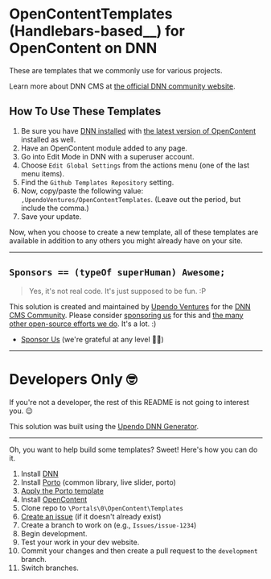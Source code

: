 # OpenContentTemplates (Handlebars-based__) for OpenContent on DNN

These are templates that we commonly use for various projects.

Learn more about DNN CMS at [the official DNN community website](https://dncommunity.org).

## How To Use These Templates

1. Be sure you have [DNN installed](https://dnncommunity.org/How-To/Download-and-Install) with [the latest version of OpenContent](https://opencontent.readme.io/) installed as well.
2. Have an OpenContent module added to any page.
3. Go into Edit Mode in DNN with a superuser account.  
4. Choose `Edit Global Settings` from the actions menu (one of the last menu items).
5. Find the `Github Templates Repository` setting.
6. Now, copy/paste the following value:  `,UpendoVentures/OpenContentTemplates`.  (Leave out the period, but include the comma.)
7. Save your update.

Now, when you choose to create a new template, all of these templates are available in addition to any others you might already have on your site.  

<hr />  

## `Sponsors == (typeOf superHuman) Awesome;`  

> Yes, it's not real code. It's just supposed to be fun. :P

This solution is created and maintained by [Upendo Ventures](https://upendoventures.com/What/CMS/DNN) for the [DNN CMS Community](https://dnncommunity.org). Please consider [sponsoring us](https://github.com/sponsors/UpendoVentures) for this and [the many other open-source efforts we do](https://upendoventures.com/What/CMS/DNN/Extensions).  It's a lot.  :)  

- [Sponsor Us](https://github.com/sponsors/UpendoVentures) (we're grateful at any level 🙏🏽)  

<hr />  

# Developers Only 🤓  

If you're not a developer, the rest of this README is not going to interest you. 😉  


This solution was built using the [Upendo DNN Generator](https://github.com/UpendoVentures/generator-upendodnn#readme).  

<hr />

Oh, you want to help build some templates? Sweet!  Here's how you can do it.

1. Install [DNN](https://www.nvquicksite.com/)
2. Install [Porto](https://www.mandeeps.com/support/knowledgebase/install-activate-a-theme-in-dnn-9x) (common library, live slider, porto)
3. [Apply the Porto template](https://www.mandeeps.com/support/knowledgebase/import-a-portal-template-in-dnn-91)
4. Install [OpenContent](https://github.com/sachatrauwaen/OpenContent/releases/latest)
5. Clone repo to `\Portals\0\OpenContent\Templates`
6. [Create an issue](https://github.com/UpendoVentures/OpenContentTemplates/issues) (if it doesn't already exist)
7. Create a branch to work on (e.g., `Issues/issue-1234`)
8. Begin development.
9. Test your work in your dev website.
10. Commit your changes and then create a pull request to the `development` branch.
11. Switch branches.
